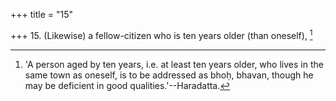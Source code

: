 +++
title = "15"

+++
15. (Likewise) a fellow-citizen who is ten years older (than oneself), [^12] 


[^12]:  'A person aged by ten years, i.e. at least ten years older, who lives in the same town as oneself, is to be addressed as bhoḥ, bhavan, though he may be deficient in good qualities.'--Haradatta.
